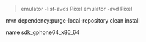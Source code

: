 >emulator -list-avds
Pixel
emulator -avd Pixel

mvn dependency:purge-local-repository clean install


name sdk_gphone64_x86_64